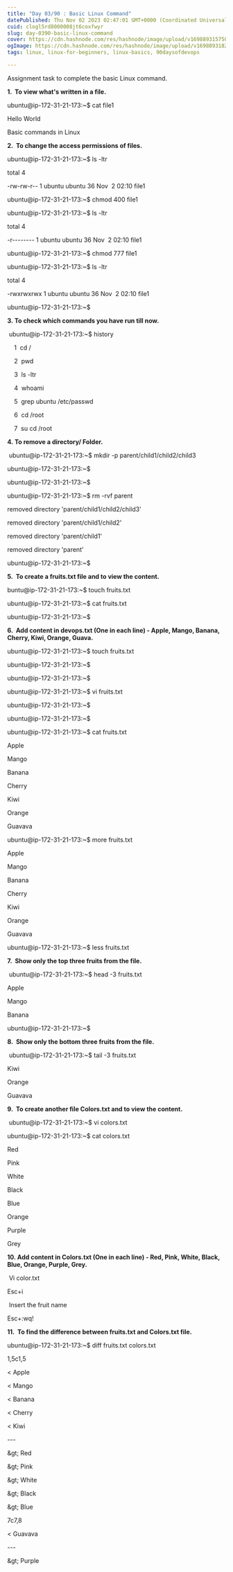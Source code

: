 ```yaml
---
title: "Day 03/90 : Basic Linux Command"
datePublished: Thu Nov 02 2023 02:47:01 GMT+0000 (Coordinated Universal Time)
cuid: clogl5rd8000008jt6coxfwyr
slug: day-0390-basic-linux-command
cover: https://cdn.hashnode.com/res/hashnode/image/upload/v1698893157507/35854dd5-5df9-4f0b-b330-2ee96ed21810.avif
ogImage: https://cdn.hashnode.com/res/hashnode/image/upload/v1698893182284/bf07c863-aae9-4d86-ac40-6354a32a0558.avif
tags: linux, linux-for-beginners, linux-basics, 90daysofdevops

---
```


Assignment task to complete the basic Linux command.

**1.  To view what's written in a file.**

ubuntu@ip-172-31-21-173:~$ cat file1

Hello World

Basic commands in Linux

**2.  To change the access permissions of files.**

ubuntu@ip-172-31-21-173:~$ ls -ltr

total 4

\-rw-rw-r-- 1 ubuntu ubuntu 36 Nov  2 02:10 file1

ubuntu@ip-172-31-21-173:~$ chmod 400 file1

ubuntu@ip-172-31-21-173:~$ ls -ltr

total 4

\-r-------- 1 ubuntu ubuntu 36 Nov  2 02:10 file1

ubuntu@ip-172-31-21-173:~$ chmod 777 file1

ubuntu@ip-172-31-21-173:~$ ls -ltr

total 4

\-rwxrwxrwx 1 ubuntu ubuntu 36 Nov  2 02:10 file1

ubuntu@ip-172-31-21-173:~$

**3. To check which commands you have run till now.**

 ubuntu@ip-172-31-21-173:~$ history

    1  cd /

    2  pwd

    3  ls -ltr

    4  whoami

    5  grep ubuntu /etc/passwd

    6  cd /root

    7  su cd /root

**4. To remove a directory/ Folder.**

 ubuntu@ip-172-31-21-173:~$ mkdir -p parent/child1/child2/child3

ubuntu@ip-172-31-21-173:~$

ubuntu@ip-172-31-21-173:~$

ubuntu@ip-172-31-21-173:~$ rm -rvf parent

removed directory 'parent/child1/child2/child3'

removed directory 'parent/child1/child2'

removed directory 'parent/child1'

removed directory 'parent'

ubuntu@ip-172-31-21-173:~$

**5.  To create a fruits.txt file and to view the content.**

buntu@ip-172-31-21-173:~$ touch fruits.txt

ubuntu@ip-172-31-21-173:~$ cat fruits.txt

ubuntu@ip-172-31-21-173:~$

**6.  Add content in devops.txt (One in each line) - Apple, Mango, Banana, Cherry, Kiwi, Orange, Guava.**

ubuntu@ip-172-31-21-173:~$ touch fruits.txt

ubuntu@ip-172-31-21-173:~$

ubuntu@ip-172-31-21-173:~$

ubuntu@ip-172-31-21-173:~$ vi fruits.txt

ubuntu@ip-172-31-21-173:~$

ubuntu@ip-172-31-21-173:~$

ubuntu@ip-172-31-21-173:~$ cat fruits.txt

Apple

Mango

Banana

Cherry

Kiwi

Orange

Guavava

ubuntu@ip-172-31-21-173:~$ more fruits.txt

Apple

Mango

Banana

Cherry

Kiwi

Orange

Guavava

ubuntu@ip-172-31-21-173:~$ less fruits.txt

**7.  Show only the top three fruits from the file.**

 ubuntu@ip-172-31-21-173:~$ head -3 fruits.txt

Apple

Mango

Banana

ubuntu@ip-172-31-21-173:~$

**8.  Show only the bottom three fruits from the file.**

 ubuntu@ip-172-31-21-173:~$ tail -3 fruits.txt

Kiwi

Orange

Guavava

**9.  To create another file Colors.txt and to view the content.**

 ubuntu@ip-172-31-21-173:~$ vi colors.txt

ubuntu@ip-172-31-21-173:~$ cat colors.txt

Red

Pink

White

Black

Blue

Orange

Purple

Grey

**10. Add content in Colors.txt (One in each line) - Red, Pink, White, Black, Blue, Orange, Purple, Grey.**

 Vi color.txt

Esc+i

 Insert the fruit name

Esc+:wq!

**11.  To find the difference between fruits.txt and Colors.txt file.**

ubuntu@ip-172-31-21-173:~$ diff fruits.txt colors.txt

1,5c1,5

&lt; Apple

&lt; Mango

&lt; Banana

&lt; Cherry

&lt; Kiwi

\---

\&gt; Red

\&gt; Pink

\&gt; White

\&gt; Black

\&gt; Blue

7c7,8

&lt; Guavava

\---

\&gt; Purple